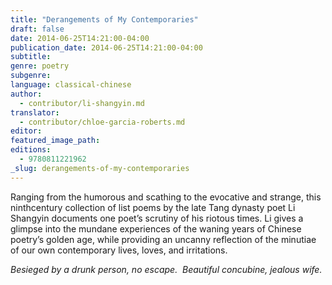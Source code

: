 ```yaml
---
title: "Derangements of My Contemporaries"
draft: false
date: 2014-06-25T14:21:00-04:00
publication_date: 2014-06-25T14:21:00-04:00
subtitle:
genre: poetry
subgenre:
language: classical-chinese
author:
  - contributor/li-shangyin.md
translator:
  - contributor/chloe-garcia-roberts.md
editor:
featured_image_path:
editions:
  - 9780811221962
_slug: derangements-of-my-contemporaries
---
```


Ranging from the humorous and scathing to the evocative and strange, this ninthcentury collection of list poems by the late Tang dynasty poet Li Shangyin documents one poet’s scrutiny of his riotous times. Li gives a glimpse into the mundane experiences of the waning years of Chinese poetry’s golden age, while providing an uncanny reflection of the minutiae of our own contemporary lives, loves, and irritations. 

_Besieged by a drunk person, no escape. 
Beautiful concubine, jealous wife._

